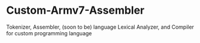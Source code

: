 # Custom-Armv7-Assembler
Tokenizer, Assembler, (soon to be) language Lexical Analyzer, and Compiler for custom programming language
